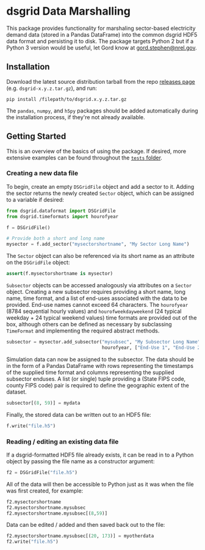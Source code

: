 # dsgrid Data Marshalling

This package provides functionality for marshaling sector-based electricity demand data (stored in a Pandas DataFrame) into the common dsgrid HDF5 data format and persisting it to disk. The package targets Python 2 but if a Python 3 version would be useful, let Gord know at [gord.stephen@nrel.gov](mailto:gord.stephen@nrel.gov).

## Installation

Download the latest source distribution tarball from the repo [releases page](https://github.nrel.gov/dsgrid/dataformat/releases) (e.g. `dsgrid-x.y.z.tar.gz`), and run:

```
pip install /filepath/to/dsgrid.x.y.z.tar.gz
```

The `pandas`, `numpy`, and `h5py` packages should be added automatically during the installation process, if they're not already available.

## Getting Started

This is an overview of the basics of using the package. If desired, more extensive examples can be found throughout the [`tests` folder](tests).

### Creating a new data file

To begin, create an empty `DSGridFile` object and add a sector to it. Adding the sector returns the newly created `Sector` object, which can be assigned to a variable if desired:

```python
from dsgrid.dataformat import DSGridFile
from dsgrid.timeformats import hourofyear

f = DSGridFile()

# Provide both a short and long name
mysector = f.add_sector("mysectorshortname", "My Sector Long Name")
```

The `Sector` object can also be referenced via its short name as an attribute on the `DSGridFile` object:

```python
assert(f.mysectorshortname is mysector)
```

`Subsector` objects can be accessed analogously via attributes on a `Sector` object. Creating a new subsector requires providing a short name, long name, time format, and a list of end-uses associated with the data to be provided. End-use names cannot exceed 64 characters. The `hourofyear` (8784 sequential hourly values) and `hourofweekdayweekend` (24 typical weekday + 24 typical weekend values) time formats are provided out of the box, although others can be defined as necessary by subclassing `TimeFormat` and implementing the required abstract methods.

```python
subsector = mysector.add_subsector("mysubsec", "My Subsector Long Name",
                                   hourofyear, ["End-Use 1", "End-Use 2"])
```

Simulation data can now be assigned to the subsector. The data should be in the form of a Pandas DataFrame with rows representing the timestamps of the supplied time format and columns representing the supplied subsector enduses. A list (or single) tuple providing a (State FIPS code, county FIPS code) pair is required to define the geographic extent of the dataset.

```python
subsector[(8, 59)] = mydata
```

Finally, the stored data can be written out to an HDF5 file:

```python
f.write("file.h5")
```

### Reading / editing an existing data file

If a dsgrid-formatted HDF5 file already exists, it can be read in to a Python object by passing the file name as a constructor argument:

```python
f2 = DSGridFile("file.h5")
```

All of the data will then be accessible to Python just as it was when the file was first created, for example:

```python
f2.mysectorshortname
f2.mysectorshortname.mysubsec
f2.mysectorshortname.mysubsec[(8,59)]
```

Data can be edited / added and then saved back out to the file:

```python
f2.mysectorshortname.mysubsec[(20, 173)] = myotherdata
f2.write("file.h5")
```
